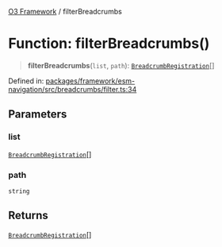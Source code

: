 [O3 Framework](../API.md) / filterBreadcrumbs

# Function: filterBreadcrumbs()

> **filterBreadcrumbs**(`list`, `path`): [`BreadcrumbRegistration`](../interfaces/BreadcrumbRegistration.md)[]

Defined in: [packages/framework/esm-navigation/src/breadcrumbs/filter.ts:34](https://github.com/openmrs/openmrs-esm-core/blob/18d2874f03a33a6ab8295af0e87ac97fdd150718/packages/framework/esm-navigation/src/breadcrumbs/filter.ts#L34)

## Parameters

### list

[`BreadcrumbRegistration`](../interfaces/BreadcrumbRegistration.md)[]

### path

`string`

## Returns

[`BreadcrumbRegistration`](../interfaces/BreadcrumbRegistration.md)[]
